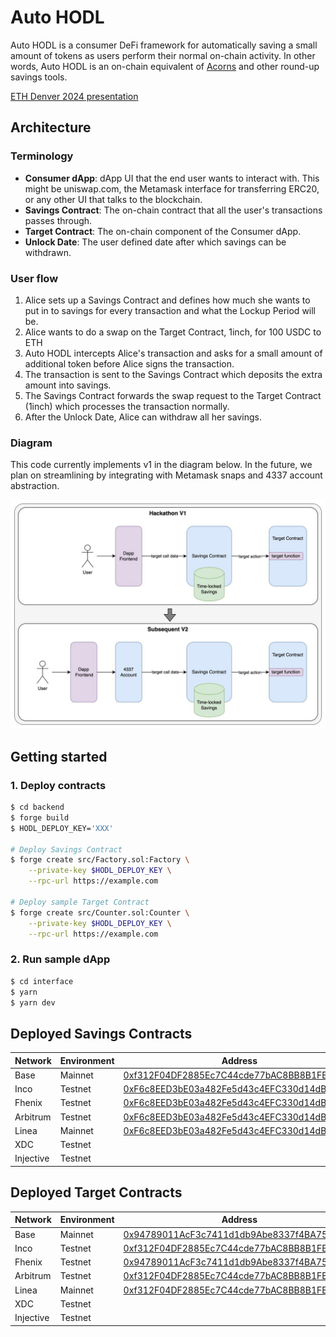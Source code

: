 # Auto HODL

Auto HODL is a consumer DeFi framework for automatically saving a small amount of tokens as users perform their normal on-chain activity. In other words, Auto HODL is an on-chain equivalent of [Acorns](https://www.acorns.com/) and other round-up savings tools.

[ETH Denver 2024 presentation](https://docs.google.com/presentation/d/1a946eixqBip8SjOVe2Uf69EXOgODFZ3A_THlTs5XUBc/edit?usp=sharing)

## Architecture

### Terminology

- **Consumer dApp**: dApp UI that the end user wants to interact with. This might be uniswap.com, the Metamask interface for transferring ERC20, or any other UI that talks to the blockchain.
- **Savings Contract**: The on-chain contract that all the user's transactions passes through.
- **Target Contract**: The on-chain component of the Consumer dApp. 
- **Unlock Date**: The user defined date after which savings can be withdrawn.

### User flow
1. Alice sets up a Savings Contract and defines how much she wants to put in to savings for every transaction and what the Lockup Period will be.
1. Alice wants to do a swap on the Target Contract, 1inch, for 100 USDC to ETH
2. Auto HODL intercepts Alice's transaction and asks for a small amount of additional token before Alice signs the transaction.
3. The transaction is sent to the Savings Contract which deposits the extra amount into savings.
4. The Savings Contract forwards the swap request to the Target Contract (1inch) which processes the transaction normally.
5. After the Unlock Date, Alice can withdraw all her savings.

### Diagram

This code currently implements v1 in the diagram below. In the future, we plan on streamlining by integrating with Metamask snaps and 4337 account abstraction.

![Auto HODL design](auto-hodl-design.jpg)

## Getting started

### 1. Deploy contracts
```sh
$ cd backend
$ forge build
$ HODL_DEPLOY_KEY='XXX'

# Deploy Savings Contract
$ forge create src/Factory.sol:Factory \
    --private-key $HODL_DEPLOY_KEY \
    --rpc-url https://example.com 

# Deploy sample Target Contract
$ forge create src/Counter.sol:Counter \
    --private-key $HODL_DEPLOY_KEY \
    --rpc-url https://example.com 
```

### 2. Run sample dApp

```sh
$ cd interface
$ yarn
$ yarn dev
```


## Deployed Savings Contracts

|Network|Environment|Address|
|-------|-----------|-------|
|Base|Mainnet|[0xf312F04DF2885Ec7C44cde77bAC8BB8B1FB4Aa20](https://basescan.org/address/0xf312f04df2885ec7c44cde77bac8bb8b1fb4aa20)|
|Inco|Testnet|[0xF6c8EED3bE03a482Fe5d43c4EFC330d14dB7cfA4](https://explorer.testnet.inco.org/address/0xF6c8EED3bE03a482Fe5d43c4EFC330d14dB7cfA4)|
|Fhenix|Testnet|[0xF6c8EED3bE03a482Fe5d43c4EFC330d14dB7cfA4](https://explorer.testnet.fhenix.zone/address/0xF6c8EED3bE03a482Fe5d43c4EFC330d14dB7cfA4)|
|Arbitrum|Testnet|[0xF6c8EED3bE03a482Fe5d43c4EFC330d14dB7cfA4](https://sepolia.arbiscan.io/address/0xF6c8EED3bE03a482Fe5d43c4EFC330d14dB7cfA4)|
|Linea|Mainnet|[0xF6c8EED3bE03a482Fe5d43c4EFC330d14dB7cfA4](https://lineascan.build/address/0xF6c8EED3bE03a482Fe5d43c4EFC330d14dB7cfA4)|
|XDC|Testnet||
|Injective|Testnet||


## Deployed Target Contracts

|Network|Environment|Address|
|-------|-----------|-------|
|Base|Mainnet|[0x94789011AcF3c7411d1db9Abe8337f4BA7589D9f](https://basescan.org/address/0x94789011AcF3c7411d1db9Abe8337f4BA7589D9f)|
|Inco|Testnet|[0xf312F04DF2885Ec7C44cde77bAC8BB8B1FB4Aa20](https://explorer.testnet.inco.org/address/0xf312F04DF2885Ec7C44cde77bAC8BB8B1FB4Aa20)|
|Fhenix|Testnet|[0x94789011AcF3c7411d1db9Abe8337f4BA7589D9f](https://explorer.testnet.fhenix.zone/address/0x94789011AcF3c7411d1db9Abe8337f4BA7589D9f)|
|Arbitrum|Testnet|[0xf312F04DF2885Ec7C44cde77bAC8BB8B1FB4Aa20](https://sepolia.arbiscan.io/address/0xf312f04df2885ec7c44cde77bac8bb8b1fb4aa20)|
|Linea|Mainnet|[0xf312F04DF2885Ec7C44cde77bAC8BB8B1FB4Aa20](https://lineascan.build/address/0xf312F04DF2885Ec7C44cde77bAC8BB8B1FB4Aa20)|
|XDC|Testnet||
|Injective|Testnet||
